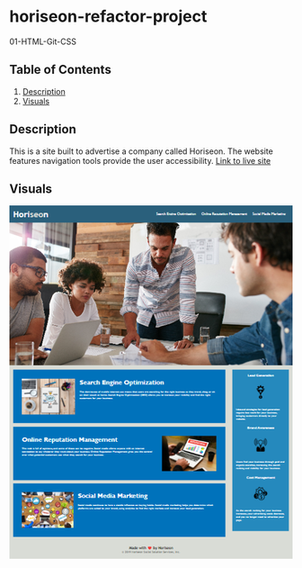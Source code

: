 # horiseon-refactor-project
01-HTML-Git-CSS
## Table of Contents
1. [Description](#Description)
2. [Visuals](#visuals)

## Description
This is a site built to advertise a company called Horiseon. The website features navigation tools provide the user accessibility.
[Link to live site](https://alyssa20lopez.github.io/horiseon-refactor-project/)

## Visuals
![Alt text](./assets/images/Horiseon-Search-Optimization.png)
